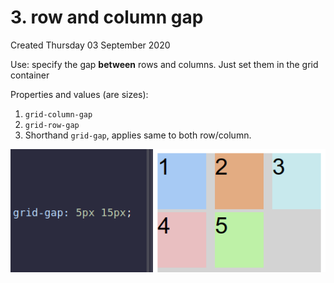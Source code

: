 # 3. row and column gap
Created Thursday 03 September 2020

Use: specify the gap **between** rows and columns.
Just set them in the grid container

Properties and values (are sizes):
1. `grid-column-gap`
2. `grid-row-gap`
3. Shorthand `grid-gap`, applies same to both row/column.

![](/assets/3_row_and_column_gap-image-1.png)

